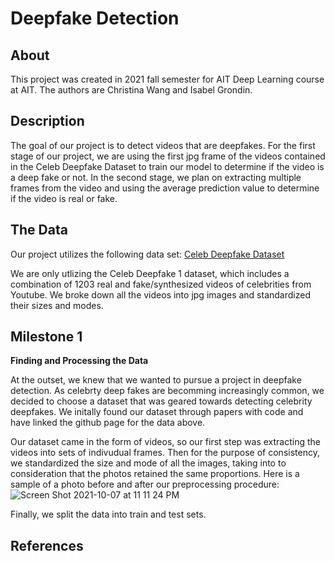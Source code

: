 # Deepfake Detection

## About

This project was created in 2021 fall semester for AIT Deep Learning course at AIT. The authors are Christina Wang and Isabel Grondin. 

## Description

The goal of our project is to detect videos that are deepfakes.  For the first stage of our project, we are using the first jpg frame of the videos contained in the Celeb Deepfake Dataset to train our model to determine if the video is a deep fake or not. In the second stage, we plan on extracting multiple frames from the video and using the average prediction value to determine if the video is real or fake. 


## The Data

Our project utilizes the following data set:
[Celeb Deepfake Dataset](https://github.com/yuezunli/celeb-deepfakeforensics)

We are only utlizing the Celeb Deepfake 1 dataset, which includes a combination of 1203 real and fake/synthesized videos of celebrities from Youtube. We broke down all the videos into jpg images and standardized their sizes and modes.


## Milestone 1

**Finding and Processing the Data**

At the outset, we knew that we wanted to pursue a project in deepfake detection. As celebrty deep fakes are becomming increasingly common, we decided to choose a dataset that was geared towards detecting celebrity deepfakes. We initally found our dataset through papers with code and have linked the github page for the data above. 

Our dataset came in the form of videos, so our first step was extracting the videos into sets of indivudual frames. Then for the purpose of consistency, we standardized the size and mode of all the images, taking into to consideration that the photos retained the same proportions. Here is a sample of a photo before and after our preprocessing procedure:
![Screen Shot 2021-10-07 at 11 11 24 PM](https://user-images.githubusercontent.com/60895491/136463965-cd2c135c-5dc4-4346-bb26-8876508b32c1.jpeg)

Finally, we split the data into train and test sets.

## References

